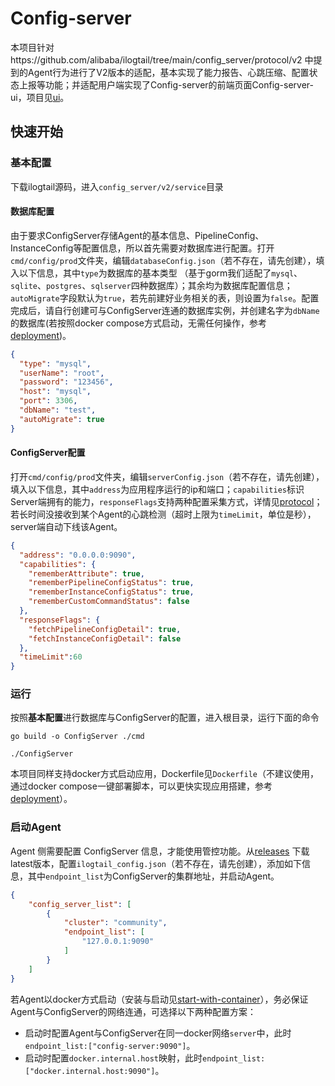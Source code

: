 # Config-server

本项目针对https://github.com/alibaba/ilogtail/tree/main/config_server/protocol/v2 中提到的Agent行为进行了V2版本的适配，基本实现了能力报告、心跳压缩、配置状态上报等功能；并适配用户端实现了Config-server的前端页面Config-server-ui，项目见[ui](ui.md)。

## 快速开始

### 基本配置

下载ilogtail源码，进入`config_server/v2/service`目录

#### 数据库配置

由于要求ConfigServer存储Agent的基本信息、PipelineConfig、InstanceConfig等配置信息，所以首先需要对数据库进行配置。打开`cmd/config/prod`文件夹，编辑`databaseConfig.json`（若不存在，请先创建），填入以下信息，其中`type`为数据库的基本类型 （基于gorm我们适配了`mysql`、`sqlite`、`postgres`、`sqlserver`四种数据库）；其余均为数据库配置信息；`autoMigrate`字段默认为`true`，若先前建好业务相关的表，则设置为`false`。配置完成后，请自行创建可与ConfigServer连通的数据库实例，并创建名字为`dbName`的数据库(若按照docker compose方式启动，无需任何操作，参考[deployment](deployment.md))。

```json
{
  "type": "mysql",
  "userName": "root",
  "password": "123456",
  "host": "mysql",
  "port": 3306,
  "dbName": "test",
  "autoMigrate": true
}
```

#### ConfigServer配置

打开`cmd/config/prod`文件夹，编辑`serverConfig.json`（若不存在，请先创建），填入以下信息，其中`address`为应用程序运行的ip和端口；`capabilities`标识Server端拥有的能力，`responseFlags`支持两种配置采集方式，详情见[protocol](https://github.com/alibaba/ilogtail/blob/main/config_server/protocol/v2/README.md)；若长时间没接收到某个Agent的心跳检测（超时上限为`timeLimit`，单位是秒），server端自动下线该Agent。

```json
{
  "address": "0.0.0.0:9090",
  "capabilities": {
    "rememberAttribute": true,
    "rememberPipelineConfigStatus": true,
    "rememberInstanceConfigStatus": true,
    "rememberCustomCommandStatus": false
  },
  "responseFlags": {
    "fetchPipelineConfigDetail": true,
    "fetchInstanceConfigDetail": false
  },
  "timeLimit":60
}
```

### 运行

按照**基本配置**进行数据库与ConfigServer的配置，进入根目录，运行下面的命令

```shell
go build -o ConfigServer ./cmd

./ConfigServer
```
本项目同样支持docker方式启动应用，Dockerfile见`Dockerfile`（不建议使用，通过docker compose一键部署脚本，可以更快实现应用搭建，参考[deployment](deployment.md)）。
### 启动Agent

Agent 侧需要配置 ConfigServer 信息，才能使用管控功能。从[releases](https://github.com/alibaba/ilogtail/releases) 下载latest版本，配置`ilogtail_config.json`（若不存在，请先创建），添加如下信息，其中`endpoint_list`为ConfigServer的集群地址，并启动Agent。
```json
{
    "config_server_list": [
        {
            "cluster": "community",
            "endpoint_list": [
                "127.0.0.1:9090"
            ]
        }
    ]
}
```
若Agent以docker方式启动（安装与启动见[start-with-container](https://github.com/alibaba/ilogtail/blob/main/docs/cn/installation/start-with-container.md)），务必保证Agent与ConfigServer的网络连通，可选择以下两种配置方案：
* 启动时配置Agent与ConfigServer在同一docker网络`server`中，此时`endpoint_list:["config-server:9090"]`。
* 启动时配置`docker.internal.host`映射，此时`endpoint_list:["docker.internal.host:9090"]`。

